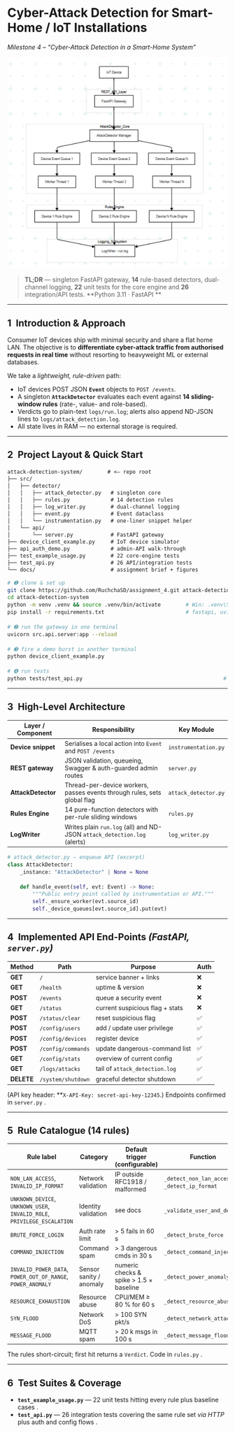 

# Cyber-Attack Detection for Smart-Home / IoT Installations

*Milestone 4 – “Cyber-Attack Detection in a Smart-Home System”*

<p align="center">
  <img src="docs/System_architecture.jpeg" width="640" alt="System architecture"/>
</p>

> **TL;DR** — singleton FastAPI gateway, **14** rule-based detectors, dual-channel logging, **22** unit tests for the core engine and **26** integration/API tests.
> **Python 3.11 · FastAPI **

---

## 1 Introduction & Approach

Consumer IoT devices ship with minimal security and share a flat home LAN.
The objective is to **differentiate cyber-attack traffic from authorised requests in real time** without resorting to heavyweight ML or external databases.

We take a *lightweight, rule-driven* path:

* IoT devices POST JSON **`Event`** objects to `POST /events`.
* A singleton **`AttackDetector`** evaluates each event against **14 sliding-window rules** (rate-, value- and role-based).
* Verdicts go to plain-text `logs/run.log`; alerts also append ND-JSON lines to `logs/attack_detection.log`.
* All state lives in RAM — no external storage is required.

---

## 2 Project Layout & Quick Start

```
attack-detection-system/        # <— repo root
├── src/
│   ├── detector/
│   │   ├── attack_detector.py   # singleton core
│   │   ├── rules.py             # 14 detection rules
│   │   ├── log_writer.py        # dual-channel logging
│   │   ├── event.py             # Event dataclass
│   │   └── instrumentation.py   # one-liner snippet helper
│   └── api/
│       └── server.py            # FastAPI gateway
├── device_client_example.py     # IoT device simulator
├── api_auth_demo.py             # admin-API walk-through
├── test_example_usage.py        # 22 core-engine tests
├── test_api.py                  # 26 API/integration tests
└── docs/                        # assignment brief + figures
```

```bash
# ➊ clone & set up
git clone https://github.com/RuchchaSD/assignment_4.git attack-detection-system
cd attack-detection-system
python -m venv .venv && source .venv/bin/activate        # Win: .venv\Scripts\activate
pip install -r requirements.txt                          # fastapi, uvicorn, pytest …

# ➋ run the gateway in one terminal
uvicorn src.api.server:app --reload

# ➌ fire a demo burst in another terminal
python device_client_example.py

# ➍ run tests
python tests/test_api.py                                             # should report 48 tests = 22 + 26
```

---

## 3 High-Level Architecture

| Layer / Component  | Responsibility                                                           | Key Module           |
| ------------------ | ------------------------------------------------------------------------ | -------------------- |
| **Device snippet** | Serialises a local action into `Event` and `POST /events`                | `instrumentation.py` |
| **REST gateway**   | JSON validation, queueing, Swagger & auth-guarded admin routes           | `server.py`          |
| **AttackDetector** | Thread-per-device workers, passes events through rules, sets global flag | `attack_detector.py` |
| **Rules Engine**   | 14 pure-function detectors with per-rule sliding windows                 | `rules.py`           |
| **LogWriter**      | Writes plain `run.log` (all) and ND-JSON `attack_detection.log` (alerts) | `log_writer.py`      |

```python
# attack_detector.py – enqueue API (excerpt)
class AttackDetector:
    _instance: "AttackDetector" | None = None

    def handle_event(self, evt: Event) -> None:
        """Public entry point called by instrumentation or API."""
        self._ensure_worker(evt.source_id)
        self._device_queues[evt.source_id].put(evt)
```



---

## 4 Implemented API End-Points  *(FastAPI, `server.py`)*

| Method     | Path               | Purpose                         | Auth |
| ---------- | ------------------ | ------------------------------- | ---- |
| **GET**    | `/`                | service banner + links          | ❌    |
| **GET**    | `/health`          | uptime & version                | ❌    |
| **POST**   | `/events`          | queue a security event          | ❌    |
| **GET**    | `/status`          | current suspicious flag + stats | ❌    |
| **POST**   | `/status/clear`    | reset suspicious flag           | ✅    |
| **POST**   | `/config/users`    | add / update user privilege     | ✅    |
| **POST**   | `/config/devices`  | register device                 | ✅    |
| **POST**   | `/config/commands` | update dangerous-command list   | ✅    |
| **GET**    | `/config/stats`    | overview of current config      | ✅    |
| **GET**    | `/logs/attacks`    | tail of `attack_detection.log`  | ✅    |
| **DELETE** | `/system/shutdown` | graceful detector shutdown      | ✅    |

(API key header: \*\*`X-API-Key: secret-api-key-12345`.)
Endpoints confirmed in `server.py` .

---

## 5 Rule Catalogue (14 rules)

| Rule label                                                               | Category                | Default trigger (configurable)          | Function                                      |
| ------------------------------------------------------------------------ | ----------------------- | --------------------------------------- | --------------------------------------------- |
| `NON_LAN_ACCESS`, `INVALID_IP_FORMAT`                                    | Network validation      | IP outside RFC1918 / malformed          | `_detect_non_lan_access`, `_detect_ip_format` |
| `UNKNOWN_DEVICE`, `UNKNOWN_USER`, `INVALID_ROLE`, `PRIVILEGE_ESCALATION` | Identity validation     | see docs                                | `_validate_user_and_device`                   |
| `BRUTE_FORCE_LOGIN`                                                      | Auth rate limit         | > 5 fails in 60 s                       | `_detect_brute_force`                         |
| `COMMAND_INJECTION`                                                      | Command spam            | > 3 dangerous cmds in 30 s              | `_detect_command_injection`                   |
| `INVALID_POWER_DATA`, `POWER_OUT_OF_RANGE`, `POWER_ANOMALY`              | Sensor sanity / anomaly | numeric checks & spike > 1.5 × baseline | `_detect_power_anomaly`                       |
| `RESOURCE_EXHAUSTION`                                                    | Resource abuse          | CPU/MEM ≥ 80 % for 60 s                 | `_detect_resource_abuse`                      |
| `SYN_FLOOD`                                                              | Network DoS             | > 100 SYN pkt/s                         | `_detect_network_attack`                      |
| `MESSAGE_FLOOD`                                                          | MQTT spam               | > 20 k msgs in 100 s                    | `_detect_message_flood`                       |

The rules short-circuit; first hit returns a `Verdict`. Code in `rules.py` .

---

## 6 Test Suites & Coverage

* **`test_example_usage.py`** — 22 unit tests hitting every rule plus baseline cases .
* **`test_api.py`** — 26 integration tests covering the same rule set *via HTTP* plus auth and config flows .


